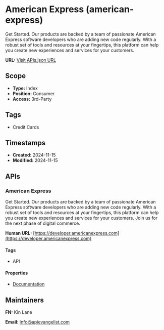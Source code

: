 # American Express (american-express)
Get Started. Our products are backed by a team of passionate American Express software developers who are adding new code regularly. With a robust set of tools and resources at your fingertips, this platform can help you create new experiences and services for your customers. 

**URL:** [Visit APIs.json URL](https://raw.githubusercontent.com/api-search/american-express/refs/heads/main/apis.yml)

## Scope

- **Type:** Index 
- **Position:** Consumer 
- **Access:** 3rd-Party 

## Tags

- Credit Cards

## Timestamps

- **Created:** 2024-11-15 
- **Modified:** 2024-11-15 

## APIs

### American Express
Get Started. Our products are backed by a team of passionate American Express software developers who are adding new code regularly. With a robust set of tools and resources at your fingertips, this platform can help you create new experiences and services for your customers. Join us for the next phase of digital commerce.

**Human URL:** [https://developer.americanexpress.com](https://developer.americanexpress.com)

#### Tags

- API

#### Properties

- [Documentation](https://developer.americanexpress.com)

## Maintainers

**FN:** Kin Lane

**Email:** info@apievangelist.com

